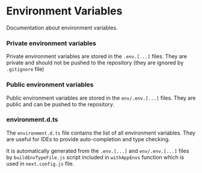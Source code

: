 # Environment Variables

Documentation about environment variables.

### Private environment variables
Private environment variables are stored in the `.env.[...]` files. They are private and should not be pushed to the repository (they are ignored by `.gitignore` file)

### Public environment variables
Public environment variables are stored in the `env/.env.[...]` files. They are public and can be pushed to the repository.

### environment.d.ts
The `environment.d.ts` file contains the list of all environment variables. They are useful for IDEs to provide auto-completion and type checking.

It is automatically generated from the `.env.[...]` and `env/.env.[...]` files by `buildEnvTypeFile.js` script included in `withAppEnvs` function which is used in `next.config.js` file.